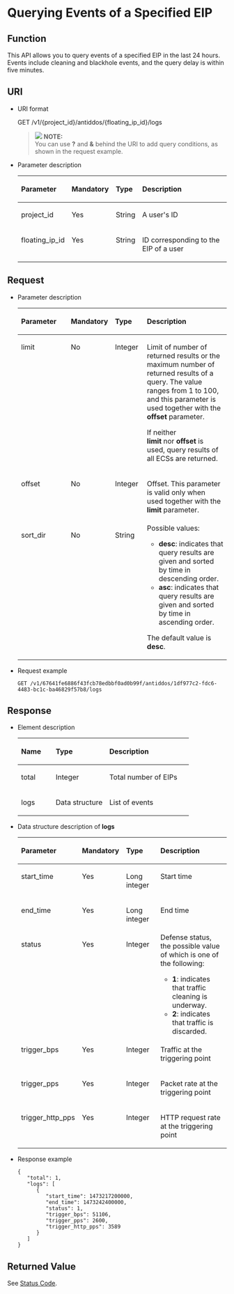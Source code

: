# Querying Events of a Specified EIP<a name="antiddos_02_0026"></a>

## Function<a name="section8942221"></a>

This API allows you to query events of a specified EIP in the last 24 hours. Events include cleaning and blackhole events, and the query delay is within five minutes.

## URI<a name="section13371131"></a>

-   URI format

    GET /v1/\{project\_id\}/antiddos/\{floating\_ip\_id\}/logs

    >![](/images/icon-note.gif) **NOTE:**   
    >You can use  **?** and **&**  behind the URI to add query conditions, as shown in the request example.  


-   Parameter description

    <a name="table12728880"></a>
    <table><thead align="left"><tr id="row10054985"><th class="cellrowborder" valign="top" width="16.16%" id="mcps1.1.5.1.1"><p id="p9147475"><a name="p9147475"></a><a name="p9147475"></a>Parameter</p>
    </th>
    <th class="cellrowborder" valign="top" width="18.23%" id="mcps1.1.5.1.2"><p id="p2748001"><a name="p2748001"></a><a name="p2748001"></a>Mandatory</p>
    </th>
    <th class="cellrowborder" valign="top" width="11.93%" id="mcps1.1.5.1.3"><p id="p21261532"><a name="p21261532"></a><a name="p21261532"></a>Type</p>
    </th>
    <th class="cellrowborder" valign="top" width="53.68000000000001%" id="mcps1.1.5.1.4"><p id="p44462507"><a name="p44462507"></a><a name="p44462507"></a>Description</p>
    </th>
    </tr>
    </thead>
    <tbody><tr id="row4777932153447"><td class="cellrowborder" valign="top" width="16.16%" headers="mcps1.1.5.1.1 "><p id="p5325329815351"><a name="p5325329815351"></a><a name="p5325329815351"></a>project_id</p>
    </td>
    <td class="cellrowborder" valign="top" width="18.23%" headers="mcps1.1.5.1.2 "><p id="p1854992115351"><a name="p1854992115351"></a><a name="p1854992115351"></a>Yes</p>
    </td>
    <td class="cellrowborder" valign="top" width="11.93%" headers="mcps1.1.5.1.3 "><p id="p2614866515351"><a name="p2614866515351"></a><a name="p2614866515351"></a>String</p>
    </td>
    <td class="cellrowborder" valign="top" width="53.68000000000001%" headers="mcps1.1.5.1.4 "><p id="p3766710515351"><a name="p3766710515351"></a><a name="p3766710515351"></a>A user's ID</p>
    </td>
    </tr>
    <tr id="row58945129153451"><td class="cellrowborder" valign="top" width="16.16%" headers="mcps1.1.5.1.1 "><p id="p1179431815351"><a name="p1179431815351"></a><a name="p1179431815351"></a>floating_ip_id</p>
    </td>
    <td class="cellrowborder" valign="top" width="18.23%" headers="mcps1.1.5.1.2 "><p id="p1581570215351"><a name="p1581570215351"></a><a name="p1581570215351"></a>Yes</p>
    </td>
    <td class="cellrowborder" valign="top" width="11.93%" headers="mcps1.1.5.1.3 "><p id="p600349915351"><a name="p600349915351"></a><a name="p600349915351"></a>String</p>
    </td>
    <td class="cellrowborder" valign="top" width="53.68000000000001%" headers="mcps1.1.5.1.4 "><p id="p1652139615351"><a name="p1652139615351"></a><a name="p1652139615351"></a>ID corresponding to the EIP of a user</p>
    </td>
    </tr>
    </tbody>
    </table>


## Request<a name="section9319803"></a>

-   Parameter description

    <a name="table29941125133911"></a>
    <table><thead align="left"><tr id="row1599716259399"><th class="cellrowborder" valign="top" width="24.80751924807519%" id="mcps1.1.5.1.1"><p id="p899972514398"><a name="p899972514398"></a><a name="p899972514398"></a>Parameter</p>
    </th>
    <th class="cellrowborder" valign="top" width="16.348365163483653%" id="mcps1.1.5.1.2"><p id="p81162683919"><a name="p81162683919"></a><a name="p81162683919"></a>Mandatory</p>
    </th>
    <th class="cellrowborder" valign="top" width="15.508449155084492%" id="mcps1.1.5.1.3"><p id="p142192673917"><a name="p142192673917"></a><a name="p142192673917"></a>Type</p>
    </th>
    <th class="cellrowborder" valign="top" width="43.335666433356664%" id="mcps1.1.5.1.4"><p id="p15411266392"><a name="p15411266392"></a><a name="p15411266392"></a>Description</p>
    </th>
    </tr>
    </thead>
    <tbody><tr id="row315126183915"><td class="cellrowborder" valign="top" width="24.80751924807519%" headers="mcps1.1.5.1.1 "><p id="p191614268395"><a name="p191614268395"></a><a name="p191614268395"></a>limit</p>
    </td>
    <td class="cellrowborder" valign="top" width="16.348365163483653%" headers="mcps1.1.5.1.2 "><p id="p141722613918"><a name="p141722613918"></a><a name="p141722613918"></a>No</p>
    </td>
    <td class="cellrowborder" valign="top" width="15.508449155084492%" headers="mcps1.1.5.1.3 "><p id="p181813267392"><a name="p181813267392"></a><a name="p181813267392"></a>Integer</p>
    </td>
    <td class="cellrowborder" valign="top" width="43.335666433356664%" headers="mcps1.1.5.1.4 "><p id="p112052610392"><a name="p112052610392"></a><a name="p112052610392"></a>Limit of number of returned results or the maximum number of returned results of a query. The value ranges from 1 to 100, and this parameter is used together with the <span class="parmname" id="parmname769647905144327"><a name="parmname769647905144327"></a><a name="parmname769647905144327"></a><b>offset</b></span> parameter.</p>
    <p id="p15201026193916"><a name="p15201026193916"></a><a name="p15201026193916"></a>If neither <span class="parmname" id="parmname1938148844144344"><a name="parmname1938148844144344"></a><a name="parmname1938148844144344"></a><b>limit</b></span>&nbsp;nor&nbsp;<span class="parmname" id="parmname1749591609144344"><a name="parmname1749591609144344"></a><a name="parmname1749591609144344"></a><b>offset</b></span> is used, query results of all ECSs are returned.</p>
    </td>
    </tr>
    <tr id="row1722192643912"><td class="cellrowborder" valign="top" width="24.80751924807519%" headers="mcps1.1.5.1.1 "><p id="p1223126183917"><a name="p1223126183917"></a><a name="p1223126183917"></a>offset</p>
    </td>
    <td class="cellrowborder" valign="top" width="16.348365163483653%" headers="mcps1.1.5.1.2 "><p id="p1024426113918"><a name="p1024426113918"></a><a name="p1024426113918"></a>No</p>
    </td>
    <td class="cellrowborder" valign="top" width="15.508449155084492%" headers="mcps1.1.5.1.3 "><p id="p152542616395"><a name="p152542616395"></a><a name="p152542616395"></a>Integer</p>
    </td>
    <td class="cellrowborder" valign="top" width="43.335666433356664%" headers="mcps1.1.5.1.4 "><p id="p122672614393"><a name="p122672614393"></a><a name="p122672614393"></a>Offset. This parameter is valid only when used together with the <span class="parmname" id="parmname528723325144828"><a name="parmname528723325144828"></a><a name="parmname528723325144828"></a><b>limit</b></span> parameter.</p>
    </td>
    </tr>
    <tr id="row19271126113914"><td class="cellrowborder" valign="top" width="24.80751924807519%" headers="mcps1.1.5.1.1 "><p id="p152811266391"><a name="p152811266391"></a><a name="p152811266391"></a>sort_dir</p>
    </td>
    <td class="cellrowborder" valign="top" width="16.348365163483653%" headers="mcps1.1.5.1.2 "><p id="p10305264390"><a name="p10305264390"></a><a name="p10305264390"></a>No</p>
    </td>
    <td class="cellrowborder" valign="top" width="15.508449155084492%" headers="mcps1.1.5.1.3 "><p id="p43118268396"><a name="p43118268396"></a><a name="p43118268396"></a>String</p>
    </td>
    <td class="cellrowborder" valign="top" width="43.335666433356664%" headers="mcps1.1.5.1.4 "><div class="p" id="p163112616393"><a name="p163112616393"></a><a name="p163112616393"></a>Possible values:<a name="ul15321626123912"></a><a name="ul15321626123912"></a><ul id="ul15321626123912"><li><span class="parmvalue" id="parmvalue55512574414498"><a name="parmvalue55512574414498"></a><a name="parmvalue55512574414498"></a><b>desc</b></span>: indicates that query results are given and sorted by time in descending order.</li><li><span class="parmvalue" id="parmvalue981466981144937"><a name="parmvalue981466981144937"></a><a name="parmvalue981466981144937"></a><b>asc</b></span>: indicates that query results are given and sorted by time in ascending order.</li></ul>
    </div>
    <p id="p23522617395"><a name="p23522617395"></a><a name="p23522617395"></a>The default value is <span class="parmvalue" id="parmvalue103515263397"><a name="parmvalue103515263397"></a><a name="parmvalue103515263397"></a><b>desc</b></span>.</p>
    </td>
    </tr>
    </tbody>
    </table>


-   Request example

    ```
    GET /v1/67641fe6886f43fcb78edbbf0ad0b99f/antiddos/1df977c2-fdc6-4483-bc1c-ba46829f57b8/logs
    ```


## Response<a name="section16769368"></a>

-   Element description

    <a name="table45106256"></a>
    <table><thead align="left"><tr id="row27807639"><th class="cellrowborder" valign="top" width="20.202020202020204%" id="mcps1.1.4.1.1"><p id="p37826280"><a name="p37826280"></a><a name="p37826280"></a>Name</p>
    </th>
    <th class="cellrowborder" valign="top" width="31.313131313131308%" id="mcps1.1.4.1.2"><p id="p44029805"><a name="p44029805"></a><a name="p44029805"></a>Type</p>
    </th>
    <th class="cellrowborder" valign="top" width="48.484848484848484%" id="mcps1.1.4.1.3"><p id="p9644430"><a name="p9644430"></a><a name="p9644430"></a>Description</p>
    </th>
    </tr>
    </thead>
    <tbody><tr id="row43001397"><td class="cellrowborder" valign="top" width="20.202020202020204%" headers="mcps1.1.4.1.1 "><p id="p60561095"><a name="p60561095"></a><a name="p60561095"></a>total</p>
    </td>
    <td class="cellrowborder" valign="top" width="31.313131313131308%" headers="mcps1.1.4.1.2 "><p id="p43167711152327"><a name="p43167711152327"></a><a name="p43167711152327"></a>Integer</p>
    </td>
    <td class="cellrowborder" valign="top" width="48.484848484848484%" headers="mcps1.1.4.1.3 "><p id="p56873938"><a name="p56873938"></a><a name="p56873938"></a>Total number of EIPs</p>
    </td>
    </tr>
    <tr id="row42103398"><td class="cellrowborder" valign="top" width="20.202020202020204%" headers="mcps1.1.4.1.1 "><p id="p54932079"><a name="p54932079"></a><a name="p54932079"></a>logs</p>
    </td>
    <td class="cellrowborder" valign="top" width="31.313131313131308%" headers="mcps1.1.4.1.2 "><p id="p20313449"><a name="p20313449"></a><a name="p20313449"></a>Data structure</p>
    </td>
    <td class="cellrowborder" valign="top" width="48.484848484848484%" headers="mcps1.1.4.1.3 "><p id="p34776700"><a name="p34776700"></a><a name="p34776700"></a>List of events</p>
    </td>
    </tr>
    </tbody>
    </table>


-   Data structure description of  **logs**

    <a name="table66901514"></a>
    <table><thead align="left"><tr id="row55903933"><th class="cellrowborder" valign="top" width="25.16%" id="mcps1.1.5.1.1"><p id="p31924758"><a name="p31924758"></a><a name="p31924758"></a>Parameter</p>
    </th>
    <th class="cellrowborder" valign="top" width="20.09%" id="mcps1.1.5.1.2"><p id="p35768611"><a name="p35768611"></a><a name="p35768611"></a>Mandatory</p>
    </th>
    <th class="cellrowborder" valign="top" width="17.37%" id="mcps1.1.5.1.3"><p id="p11576397"><a name="p11576397"></a><a name="p11576397"></a>Type</p>
    </th>
    <th class="cellrowborder" valign="top" width="37.38%" id="mcps1.1.5.1.4"><p id="p65272955"><a name="p65272955"></a><a name="p65272955"></a>Description</p>
    </th>
    </tr>
    </thead>
    <tbody><tr id="row52618006"><td class="cellrowborder" valign="top" width="25.16%" headers="mcps1.1.5.1.1 "><p id="p34200069"><a name="p34200069"></a><a name="p34200069"></a>start_time</p>
    </td>
    <td class="cellrowborder" valign="top" width="20.09%" headers="mcps1.1.5.1.2 "><p id="p18742193"><a name="p18742193"></a><a name="p18742193"></a>Yes</p>
    </td>
    <td class="cellrowborder" valign="top" width="17.37%" headers="mcps1.1.5.1.3 "><p id="p41722625"><a name="p41722625"></a><a name="p41722625"></a>Long integer</p>
    </td>
    <td class="cellrowborder" valign="top" width="37.38%" headers="mcps1.1.5.1.4 "><p id="p24089437"><a name="p24089437"></a><a name="p24089437"></a>Start time</p>
    </td>
    </tr>
    <tr id="row15478348"><td class="cellrowborder" valign="top" width="25.16%" headers="mcps1.1.5.1.1 "><p id="p45786662"><a name="p45786662"></a><a name="p45786662"></a>end_time</p>
    </td>
    <td class="cellrowborder" valign="top" width="20.09%" headers="mcps1.1.5.1.2 "><p id="p17732161"><a name="p17732161"></a><a name="p17732161"></a>Yes</p>
    </td>
    <td class="cellrowborder" valign="top" width="17.37%" headers="mcps1.1.5.1.3 "><p id="p27018949"><a name="p27018949"></a><a name="p27018949"></a>Long integer</p>
    </td>
    <td class="cellrowborder" valign="top" width="37.38%" headers="mcps1.1.5.1.4 "><p id="p41051224"><a name="p41051224"></a><a name="p41051224"></a>End time</p>
    </td>
    </tr>
    <tr id="row33916704"><td class="cellrowborder" valign="top" width="25.16%" headers="mcps1.1.5.1.1 "><p id="p62898512"><a name="p62898512"></a><a name="p62898512"></a>status</p>
    </td>
    <td class="cellrowborder" valign="top" width="20.09%" headers="mcps1.1.5.1.2 "><p id="p61614692"><a name="p61614692"></a><a name="p61614692"></a>Yes</p>
    </td>
    <td class="cellrowborder" valign="top" width="17.37%" headers="mcps1.1.5.1.3 "><p id="p44557253152337"><a name="p44557253152337"></a><a name="p44557253152337"></a>Integer</p>
    </td>
    <td class="cellrowborder" valign="top" width="37.38%" headers="mcps1.1.5.1.4 "><div class="p" id="p57309018"><a name="p57309018"></a><a name="p57309018"></a>Defense status, the possible value of which is one of the following:<a name="ul46019115"></a><a name="ul46019115"></a><ul id="ul46019115"><li><span class="parmvalue" id="parmvalue1506354986114925"><a name="parmvalue1506354986114925"></a><a name="parmvalue1506354986114925"></a><b>1</b></span>: indicates that traffic cleaning is underway.</li><li><span class="parmvalue" id="parmvalue1400332350143613"><a name="parmvalue1400332350143613"></a><a name="parmvalue1400332350143613"></a><b>2</b></span>: indicates that traffic is discarded.</li></ul>
    </div>
    </td>
    </tr>
    <tr id="row60612418"><td class="cellrowborder" valign="top" width="25.16%" headers="mcps1.1.5.1.1 "><p id="p10658788"><a name="p10658788"></a><a name="p10658788"></a>trigger_bps</p>
    </td>
    <td class="cellrowborder" valign="top" width="20.09%" headers="mcps1.1.5.1.2 "><p id="p58055515"><a name="p58055515"></a><a name="p58055515"></a>Yes</p>
    </td>
    <td class="cellrowborder" valign="top" width="17.37%" headers="mcps1.1.5.1.3 "><p id="p15266258152342"><a name="p15266258152342"></a><a name="p15266258152342"></a>Integer</p>
    </td>
    <td class="cellrowborder" valign="top" width="37.38%" headers="mcps1.1.5.1.4 "><p id="p59436263"><a name="p59436263"></a><a name="p59436263"></a>Traffic at the triggering point</p>
    </td>
    </tr>
    <tr id="row65164324"><td class="cellrowborder" valign="top" width="25.16%" headers="mcps1.1.5.1.1 "><p id="p43818926"><a name="p43818926"></a><a name="p43818926"></a>trigger_pps</p>
    </td>
    <td class="cellrowborder" valign="top" width="20.09%" headers="mcps1.1.5.1.2 "><p id="p59672145"><a name="p59672145"></a><a name="p59672145"></a>Yes</p>
    </td>
    <td class="cellrowborder" valign="top" width="17.37%" headers="mcps1.1.5.1.3 "><p id="p57307436152346"><a name="p57307436152346"></a><a name="p57307436152346"></a>Integer</p>
    </td>
    <td class="cellrowborder" valign="top" width="37.38%" headers="mcps1.1.5.1.4 "><p id="p62941183"><a name="p62941183"></a><a name="p62941183"></a>Packet rate at the triggering point</p>
    </td>
    </tr>
    <tr id="row29599739"><td class="cellrowborder" valign="top" width="25.16%" headers="mcps1.1.5.1.1 "><p id="p48768695"><a name="p48768695"></a><a name="p48768695"></a>trigger_http_pps</p>
    </td>
    <td class="cellrowborder" valign="top" width="20.09%" headers="mcps1.1.5.1.2 "><p id="p57950190"><a name="p57950190"></a><a name="p57950190"></a>Yes</p>
    </td>
    <td class="cellrowborder" valign="top" width="17.37%" headers="mcps1.1.5.1.3 "><p id="p51299491152351"><a name="p51299491152351"></a><a name="p51299491152351"></a>Integer</p>
    </td>
    <td class="cellrowborder" valign="top" width="37.38%" headers="mcps1.1.5.1.4 "><p id="p39486963"><a name="p39486963"></a><a name="p39486963"></a>HTTP request rate at the triggering point</p>
    </td>
    </tr>
    </tbody>
    </table>


-   Response example

    ```
    {
       "total": 1,
       "logs": [
          {
             "start_time": 1473217200000,
             "end_time": 1473242400000,
             "status": 1,
             "trigger_bps": 51106,
             "trigger_pps": 2600,
             "trigger_http_pps": 3589
          }
       ]
    }
    ```


## Returned Value<a name="section16706588"></a>

See  [Status Code](status-code.md).

